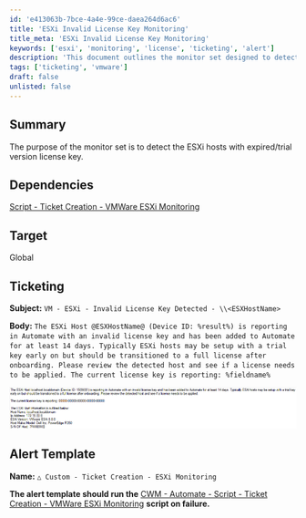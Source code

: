 ```yaml
---
id: 'e413063b-7bce-4a4e-99ce-daea264d6ac6'
title: 'ESXi Invalid License Key Monitoring'
title_meta: 'ESXi Invalid License Key Monitoring'
keywords: ['esxi', 'monitoring', 'license', 'ticketing', 'alert']
description: 'This document outlines the monitor set designed to detect ESXi hosts with expired or trial version license keys. It includes dependencies, target scope, ticketing details, and alert template configuration for effective management of license compliance.'
tags: ['ticketing', 'vmware']
draft: false
unlisted: false
---
```

## Summary

The purpose of the monitor set is to detect the ESXi hosts with expired/trial version license key.

## Dependencies

[Script - Ticket Creation - VMWare ESXi Monitoring](<../scripts/Ticket Creation - VMWare ESXi Monitoring.md>)

## Target

Global

## Ticketing

**Subject:** `VM - ESXi - Invalid License Key Detected - \\<ESXHostName>`

**Body:** `The ESXi Host @ESXHostName@ (Device ID: %result%) is reporting in Automate with an invalid license key and has been added to Automate for at least 14 days. Typically ESXi hosts may be setup with a trial key early on but should be transitioned to a full license after onboarding. Please review the detected host and see if a license needs to be applied. The current license key is reporting: %fieldname%`

![Image](../../../static/img/ESXi-Invalid-License-Detected/image_1.png)

## Alert Template

**Name:** `△ Custom - Ticket Creation - ESXi Monitoring`

**The alert template should run the** [CWM - Automate - Script - Ticket Creation - VMWare ESXi Monitoring](<../scripts/Ticket Creation - VMWare ESXi Monitoring.md>) **script on failure.**













